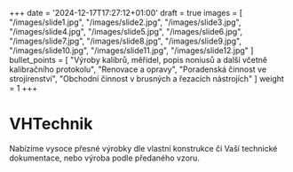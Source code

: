 +++
date = '2024-12-17T17:27:12+01:00'
draft = true
images = [
    "/images/slide1.jpg",
    "/images/slide2.jpg",
    "/images/slide3.jpg",
    "/images/slide4.jpg",
    "/images/slide5.jpg",
    "/images/slide6.jpg",
    "/images/slide7.jpg",
    "/images/slide8.jpg",
    "/images/slide9.jpg",
    "/images/slide10.jpg",
    "/images/slide11.jpg",
    "/images/slide12.jpg"
]
bullet_points = [
  "Výroby kalibrů, měřidel, popis noniusů a další včetně kalibračního protokolu",
  "Renovace a opravy",
  "Poradenská činnost ve strojírenství",
  "Obchodní činnost v brusných a řezacích nástrojích"
]
weight = 1
+++

# VHTechnik

Nabízíme vysoce přesné výrobky dle vlastní konstrukce či Vaší technické dokumentace, nebo výroba
podle předaného vzoru.
